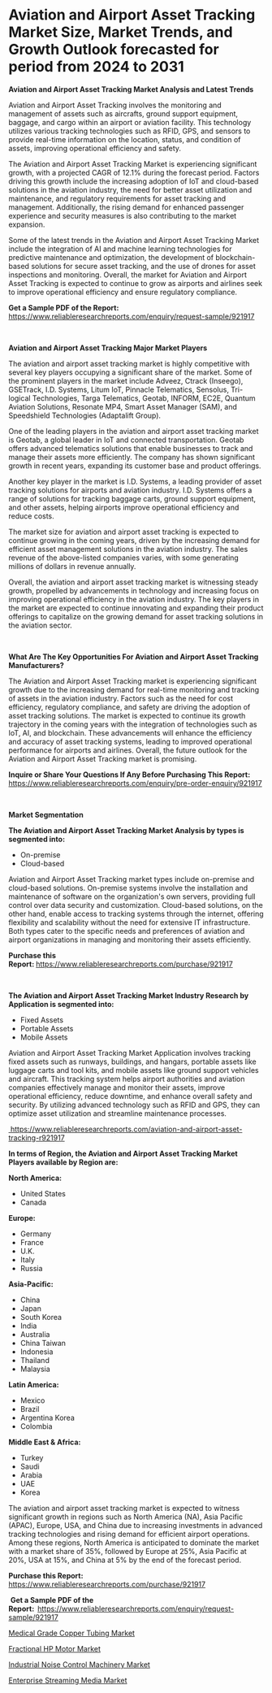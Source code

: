 <p><h1>Aviation and Airport Asset Tracking Market Size, Market Trends, and Growth Outlook forecasted for period from 2024 to 2031</h1></p><p><strong>Aviation and Airport Asset Tracking Market Analysis and Latest Trends</strong></p>
<p><p>Aviation and Airport Asset Tracking involves the monitoring and management of assets such as aircrafts, ground support equipment, baggage, and cargo within an airport or aviation facility. This technology utilizes various tracking technologies such as RFID, GPS, and sensors to provide real-time information on the location, status, and condition of assets, improving operational efficiency and safety.</p><p>The Aviation and Airport Asset Tracking Market is experiencing significant growth, with a projected CAGR of 12.1% during the forecast period. Factors driving this growth include the increasing adoption of IoT and cloud-based solutions in the aviation industry, the need for better asset utilization and maintenance, and regulatory requirements for asset tracking and management. Additionally, the rising demand for enhanced passenger experience and security measures is also contributing to the market expansion.</p><p>Some of the latest trends in the Aviation and Airport Asset Tracking Market include the integration of AI and machine learning technologies for predictive maintenance and optimization, the development of blockchain-based solutions for secure asset tracking, and the use of drones for asset inspections and monitoring. Overall, the market for Aviation and Airport Asset Tracking is expected to continue to grow as airports and airlines seek to improve operational efficiency and ensure regulatory compliance.</p></p>
<p><strong>Get a Sample PDF of the Report:&nbsp;</strong> <a href="https://www.reliableresearchreports.com/enquiry/request-sample/921917">https://www.reliableresearchreports.com/enquiry/request-sample/921917</a></p>
<p>&nbsp;</p>
<p><strong>Aviation and Airport Asset Tracking Major Market Players</strong></p>
<p><p>The aviation and airport asset tracking market is highly competitive with several key players occupying a significant share of the market. Some of the prominent players in the market include Adveez, Ctrack (Inseego), GSETrack, I.D. Systems, Litum IoT, Pinnacle Telematics, Sensolus, Tri-logical Technologies, Targa Telematics, Geotab, INFORM, EC2E, Quantum Aviation Solutions, Resonate MP4, Smart Asset Manager (SAM), and Speedshield Technologies (Adaptalift Group).</p><p>One of the leading players in the aviation and airport asset tracking market is Geotab, a global leader in IoT and connected transportation. Geotab offers advanced telematics solutions that enable businesses to track and manage their assets more efficiently. The company has shown significant growth in recent years, expanding its customer base and product offerings.</p><p>Another key player in the market is I.D. Systems, a leading provider of asset tracking solutions for airports and aviation industry. I.D. Systems offers a range of solutions for tracking baggage carts, ground support equipment, and other assets, helping airports improve operational efficiency and reduce costs.</p><p>The market size for aviation and airport asset tracking is expected to continue growing in the coming years, driven by the increasing demand for efficient asset management solutions in the aviation industry. The sales revenue of the above-listed companies varies, with some generating millions of dollars in revenue annually.</p><p>Overall, the aviation and airport asset tracking market is witnessing steady growth, propelled by advancements in technology and increasing focus on improving operational efficiency in the aviation industry. The key players in the market are expected to continue innovating and expanding their product offerings to capitalize on the growing demand for asset tracking solutions in the aviation sector.</p></p>
<p>&nbsp;</p>
<p><strong>What Are The Key Opportunities For Aviation and Airport Asset Tracking Manufacturers?</strong></p>
<p><p>The Aviation and Airport Asset Tracking market is experiencing significant growth due to the increasing demand for real-time monitoring and tracking of assets in the aviation industry. Factors such as the need for cost efficiency, regulatory compliance, and safety are driving the adoption of asset tracking solutions. The market is expected to continue its growth trajectory in the coming years with the integration of technologies such as IoT, AI, and blockchain. These advancements will enhance the efficiency and accuracy of asset tracking systems, leading to improved operational performance for airports and airlines. Overall, the future outlook for the Aviation and Airport Asset Tracking market is promising.</p></p>
<p><strong>Inquire or Share Your Questions If Any Before Purchasing This Report:</strong> <a href="https://www.reliableresearchreports.com/enquiry/pre-order-enquiry/921917">https://www.reliableresearchreports.com/enquiry/pre-order-enquiry/921917</a></p>
<p>&nbsp;</p>
<p><strong>Market Segmentation</strong></p>
<p><strong>The Aviation and Airport Asset Tracking Market Analysis by types is segmented into:</strong></p>
<p><ul><li>On-premise</li><li>Cloud-based</li></ul></p>
<p><p>Aviation and Airport Asset Tracking market types include on-premise and cloud-based solutions. On-premise systems involve the installation and maintenance of software on the organization's own servers, providing full control over data security and customization. Cloud-based solutions, on the other hand, enable access to tracking systems through the internet, offering flexibility and scalability without the need for extensive IT infrastructure. Both types cater to the specific needs and preferences of aviation and airport organizations in managing and monitoring their assets efficiently.</p></p>
<p><strong>Purchase this Report:&nbsp;</strong><a href="https://www.reliableresearchreports.com/purchase/921917">https://www.reliableresearchreports.com/purchase/921917</a></p>
<p>&nbsp;</p>
<p><strong>The Aviation and Airport Asset Tracking Market Industry Research by Application is segmented into:</strong></p>
<p><ul><li>Fixed Assets</li><li>Portable Assets</li><li>Mobile Assets</li></ul></p>
<p><p>Aviation and Airport Asset Tracking Market Application involves tracking fixed assets such as runways, buildings, and hangars, portable assets like luggage carts and tool kits, and mobile assets like ground support vehicles and aircraft. This tracking system helps airport authorities and aviation companies effectively manage and monitor their assets, improve operational efficiency, reduce downtime, and enhance overall safety and security. By utilizing advanced technology such as RFID and GPS, they can optimize asset utilization and streamline maintenance processes.</p></p>
<p><a href="https://www.reliableresearchreports.com/aviation-and-airport-asset-tracking-r921917">&nbsp;https://www.reliableresearchreports.com/aviation-and-airport-asset-tracking-r921917</a></p>
<p><strong>In terms of Region, the Aviation and Airport Asset Tracking Market Players available by Region are:</strong></p>
<p>
    <p> <strong> North America: </strong>
        <ul>
            <li>United States</li>
            <li>Canada</li>
        </ul>
        </p> 
    <p> <strong> Europe: </strong>
        <ul>
            <li>Germany</li>
            <li>France</li>
            <li>U.K.</li>
            <li>Italy</li>
            <li>Russia</li>
        </ul>
        </p> 
    <p> <strong> Asia-Pacific: </strong>
        <ul>
            <li>China</li>
            <li>Japan</li>
            <li>South Korea</li>
            <li>India</li>
            <li>Australia</li>
            <li>China Taiwan</li>
            <li>Indonesia</li>
            <li>Thailand</li>
            <li>Malaysia</li>
        </ul>
        </p> 
    <p> <strong> Latin America: </strong>
        <ul>
            <li>Mexico</li>
            <li>Brazil</li>
            <li>Argentina Korea</li>
            <li>Colombia</li>
        </ul>
        </p> 
    <p> <strong> Middle East & Africa: </strong>
        <ul>
            <li>Turkey</li>
            <li>Saudi</li>
            <li>Arabia</li>
            <li>UAE</li>
            <li>Korea</li>
        </ul>
    </p>
    </p>
<p><p>The aviation and airport asset tracking market is expected to witness significant growth in regions such as North America (NA), Asia Pacific (APAC), Europe, USA, and China due to increasing investments in advanced tracking technologies and rising demand for efficient airport operations. Among these regions, North America is anticipated to dominate the market with a market share of 35%, followed by Europe at 25%, Asia Pacific at 20%, USA at 15%, and China at 5% by the end of the forecast period.</p></p>
<p><strong>Purchase this Report: </strong><a href="https://www.reliableresearchreports.com/purchase/921917">https://www.reliableresearchreports.com/purchase/921917</a></p>
<p>&nbsp;<strong>Get a Sample PDF of the Report:&nbsp;&nbsp;</strong><a href="https://www.reliableresearchreports.com/enquiry/request-sample/921917">https://www.reliableresearchreports.com/enquiry/request-sample/921917</a></p>
<p><strong></strong></p>
<p><p><a href="https://www.linkedin.com/pulse/medical-grade-copper-tubing-market-research-report-its-v2vhf">Medical Grade Copper Tubing Market</a></p><p><a href="https://github.com/moyahfrancoestellec51j635wcx/Market-Research-Report-List-2/blob/main/fractional-hp-motor-market.md">Fractional HP Motor Market</a></p><p><a href="https://www.linkedin.com/pulse/industrial-noise-control-machinery-market-size-outlook-ezvgc?trackingId=vYYcHFGY2j1yzKtPeXAwVg%3D%3D">Industrial Noise Control Machinery Market</a></p><p><a href="https://github.com/suaretopek9/Market-Research-Report-List-2/blob/main/enterprise-streaming-media-market.md">Enterprise Streaming Media Market</a></p></p>